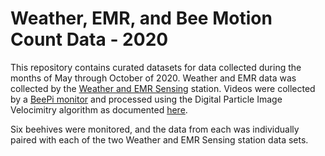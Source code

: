 # Weather, EMR, and Bee Motion Count Data - 2020

This repository contains curated datasets for data collected during the months of May through October of 2020.
Weather and EMR data was collected by the [Weather and EMR Sensing](https://github.com/lightningWhite/WeatherAndEMFSensingStation) station.
Videos were collected by a [BeePi monitor](https://www.mdpi.com/2076-3417/9/18/3743/htm) and processed using the Digital Particle Image Velocimitry algorithm as documented [here](https://www.mdpi.com/2076-3417/11/5/2276).

Six beehives were monitored, and the data from each was individually paired with each of the two Weather and EMR Sensing station data sets.

